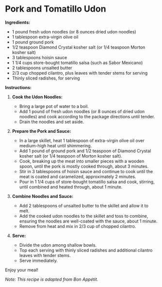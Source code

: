 # Pork and Tomatillo Udon

**Ingredients:**

- 1 pound fresh udon noodles (or 8 ounces dried udon noodles)
- 1 tablespoon extra-virgin olive oil
- 1 pound ground pork
- 1/2 teaspoon Diamond Crystal kosher salt (or 1/4 teaspoon Morton kosher salt)
- 3 tablespoons hoisin sauce
- 1 1/4 cups store-bought tomatillo salsa (such as Sabor Mexicano)
- 2 tablespoons unsalted butter
- 2/3 cup chopped cilantro, plus leaves with tender stems for serving
- Thinly sliced radishes, for serving

**Instructions:**

1. **Cook the Udon Noodles:**
   - Bring a large pot of water to a boil.
   - Add 1 pound of fresh udon noodles (or 8 ounces of dried udon noodles) and cook according to the package directions until tender.
   - Drain the noodles and set aside.

2. **Prepare the Pork and Sauce:**
   - In a large skillet, heat 1 tablespoon of extra-virgin olive oil over medium-high heat until shimmering.
   - Add 1 pound of ground pork and 1/2 teaspoon of Diamond Crystal kosher salt (or 1/4 teaspoon of Morton kosher salt).
   - Cook, breaking up the meat into smaller pieces with a wooden spoon, until the pork is mostly cooked through, about 3 minutes.
   - Stir in 3 tablespoons of hoisin sauce and continue to cook until the meat is coated and caramelized, approximately 2 minutes.
   - Pour in 1 1/4 cups of store-bought tomatillo salsa and cook, stirring, until combined and heated through, about 1 minute.

3. **Combine Noodles and Sauce:**
   - Add 2 tablespoons of unsalted butter to the skillet and allow it to melt.
   - Add the cooked udon noodles to the skillet and toss to combine, ensuring the noodles are well-coated with the sauce, about 1 minute.
   - Remove from heat and mix in 2/3 cup of chopped cilantro.

4. **Serve:**
   - Divide the udon among shallow bowls.
   - Top each serving with thinly sliced radishes and additional cilantro leaves with tender stems.
   - Serve immediately.

Enjoy your meal!

*Note: This recipe is adapted from Bon Appétit.* 